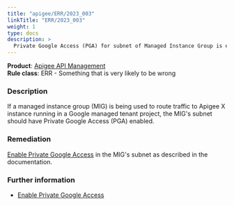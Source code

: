 ```yaml
---
title: "apigee/ERR/2023_003"
linkTitle: "ERR/2023_003"
weight: 1
type: docs
description: >
  Private Google Access (PGA) for subnet of Managed Instance Group is enabled.
---
```


**Product**: [Apigee API Management](https://cloud.google.com/apigee)\
**Rule class**: ERR - Something that is very likely to be wrong

### Description

If a managed instance group (MIG) is being used to route traffic to Apigee X instance
running in a Google managed tenant project, the MIG's subnet should have Private
Google Access (PGA) enabled.

### Remediation

[Enable Private Google Access](https://cloud.google.com/vpc/docs/configure-private-google-access#enabling-pga) in the MIG's subnet as described in the
documentation.

### Further information

- [Enable Private Google Access](https://cloud.google.com/vpc/docs/configure-private-google-access#enabling-pga)

